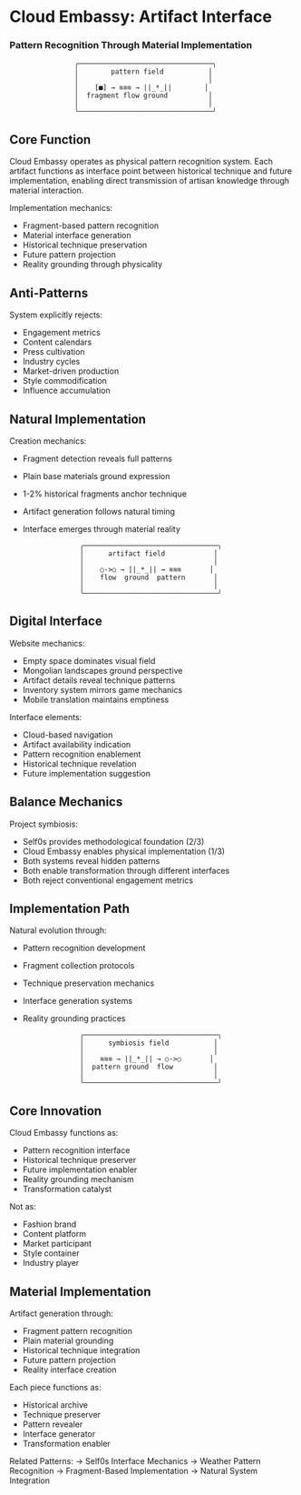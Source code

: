 # Cloud Embassy: Artifact Interface
### Pattern Recognition Through Material Implementation

                    ╭─────────────────────────────────╮
                    │        pattern field           │
                    │                                │
                    │    [■] → ≋≋≋ → ||_*_||        │
                    │  fragment flow ground          │
                    │                                │
                    ╰─────────────────────────────────╯

## Core Function

Cloud Embassy operates as physical pattern recognition system. Each artifact functions as interface point between historical technique and future implementation, enabling direct transmission of artisan knowledge through material interaction.

Implementation mechanics:
- Fragment-based pattern recognition
- Material interface generation
- Historical technique preservation
- Future pattern projection
- Reality grounding through physicality

## Anti-Patterns

System explicitly rejects:
- Engagement metrics
- Content calendars
- Press cultivation
- Industry cycles
- Market-driven production
- Style commodification
- Influence accumulation

## Natural Implementation

Creation mechanics:
- Fragment detection reveals full patterns
- Plain base materials ground expression
- 1-2% historical fragments anchor technique
- Artifact generation follows natural timing
- Interface emerges through material reality

                    ╭─────────────────────────────────╮
                    │      artifact field            │
                    │                                │
                    │    ○->○ → ||_*_|| → ≋≋≋       │
                    │    flow  ground  pattern       │
                    │                                │
                    ╰─────────────────────────────────╯

## Digital Interface

Website mechanics:
- Empty space dominates visual field
- Mongolian landscapes ground perspective
- Artifact details reveal technique patterns
- Inventory system mirrors game mechanics
- Mobile translation maintains emptiness

Interface elements:
- Cloud-based navigation
- Artifact availability indication
- Pattern recognition enablement
- Historical technique revelation
- Future implementation suggestion

## Balance Mechanics

Project symbiosis:
- Self0s provides methodological foundation (2/3)
- Cloud Embassy enables physical implementation (1/3)
- Both systems reveal hidden patterns
- Both enable transformation through different interfaces
- Both reject conventional engagement metrics

## Implementation Path

Natural evolution through:
- Pattern recognition development
- Fragment collection protocols
- Technique preservation mechanics
- Interface generation systems
- Reality grounding practices

                    ╭─────────────────────────────────╮
                    │      symbiosis field           │
                    │                                │
                    │    ≋≋≋ → ||_*_|| → ○->○       │
                    │  pattern ground  flow          │
                    │                                │
                    ╰─────────────────────────────────╯

## Core Innovation

Cloud Embassy functions as:
- Pattern recognition interface
- Historical technique preserver
- Future implementation enabler
- Reality grounding mechanism
- Transformation catalyst

Not as:
- Fashion brand
- Content platform
- Market participant
- Style container
- Industry player

## Material Implementation

Artifact generation through:
- Fragment pattern recognition
- Plain material grounding
- Historical technique integration
- Future pattern projection
- Reality interface creation

Each piece functions as:
- Historical archive
- Technique preserver
- Pattern revealer
- Interface generator
- Transformation enabler

Related Patterns:
→ Self0s Interface Mechanics
→ Weather Pattern Recognition
→ Fragment-Based Implementation
→ Natural System Integration
